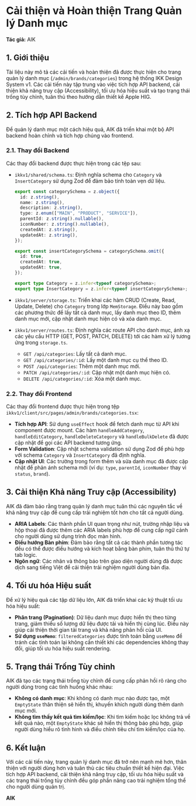 # Cải thiện và Hoàn thiện Trang Quản lý Danh mục

**Tác giả:** AIK

## 1. Giới thiệu

Tài liệu này mô tả các cải tiến và hoàn thiện đã được thực hiện cho trang quản lý danh mục (`/admin/brands/categories`) trong hệ thống IKK Design System v1. Các cải tiến này tập trung vào việc tích hợp API backend, cải thiện khả năng truy cập (Accessibility), tối ưu hóa hiệu suất và tạo trạng thái trống tùy chỉnh, tuân thủ theo hướng dẫn thiết kế Apple HIG.

## 2. Tích hợp API Backend

Để quản lý danh mục một cách hiệu quả, AIK đã triển khai một bộ API backend hoàn chỉnh và tích hợp chúng vào frontend.

### 2.1. Thay đổi Backend

Các thay đổi backend được thực hiện trong các tệp sau:

*   `ikkv1/shared/schema.ts`: Định nghĩa schema cho `Category` và `InsertCategory` sử dụng Zod để đảm bảo tính toàn vẹn dữ liệu.

    ```typescript
    export const categorySchema = z.object({
      id: z.string(),
      name: z.string(),
      description: z.string(),
      type: z.enum(["MAIN", "PRODUCT", "SERVICE"]),
      parentId: z.string().nullable(),
      iconNumber: z.string().nullable(),
      createdAt: z.string(),
      updatedAt: z.string(),
    });

    export const insertCategorySchema = categorySchema.omit({
      id: true,
      createdAt: true,
      updatedAt: true,
    });

    export type Category = z.infer<typeof categorySchema>;
    export type InsertCategory = z.infer<typeof insertCategorySchema>;
    ```

*   `ikkv1/server/storage.ts`: Triển khai các hàm CRUD (Create, Read, Update, Delete) cho `Category` trong lớp `MemStorage`. Điều này bao gồm các phương thức để lấy tất cả danh mục, lấy danh mục theo ID, thêm danh mục mới, cập nhật danh mục hiện có và xóa danh mục.

*   `ikkv1/server/routes.ts`: Định nghĩa các route API cho danh mục, ánh xạ các yêu cầu HTTP (GET, POST, PATCH, DELETE) tới các hàm xử lý tương ứng trong `storage.ts`.

    *   `GET /api/categories`: Lấy tất cả danh mục.
    *   `GET /api/categories/:id`: Lấy một danh mục cụ thể theo ID.
    *   `POST /api/categories`: Thêm một danh mục mới.
    *   `PATCH /api/categories/:id`: Cập nhật một danh mục hiện có.
    *   `DELETE /api/categories/:id`: Xóa một danh mục.

### 2.2. Thay đổi Frontend

Các thay đổi frontend được thực hiện trong tệp `ikkv1/client/src/pages/admin/brands/categories.tsx`:

*   **Tích hợp API**: Sử dụng `useEffect` hook để fetch danh mục từ API khi component được mount. Các hàm `handleAddCategory`, `handleEditCategory`, `handleDeleteCategory` và `handleBulkDelete` đã được cập nhật để gọi các API backend tương ứng.
*   **Form Validation**: Cập nhật schema validation sử dụng Zod để phù hợp với schema `Category` và `InsertCategory` đã định nghĩa.
*   **Cập nhật UI**: Các trường trong form thêm và sửa danh mục đã được cập nhật để phản ánh schema mới (ví dụ: `type`, `parentId`, `iconNumber` thay vì `status`, `brand`).

## 3. Cải thiện Khả năng Truy cập (Accessibility)

AIK đã đảm bảo rằng trang quản lý danh mục tuân thủ các nguyên tắc về khả năng truy cập để cung cấp trải nghiệm tốt hơn cho tất cả người dùng.

*   **ARIA Labels**: Các thành phần UI quan trọng như nút, trường nhập liệu và hộp thoại đã được thêm các ARIA labels phù hợp để cung cấp ngữ cảnh cho người dùng sử dụng trình đọc màn hình.
*   **Điều hướng Bàn phím**: Đảm bảo rằng tất cả các thành phần tương tác đều có thể được điều hướng và kích hoạt bằng bàn phím, tuân thủ thứ tự tab logic.
*   **Ngôn ngữ**: Các nhãn và thông báo trên giao diện người dùng đã được dịch sang tiếng Việt để cải thiện trải nghiệm người dùng bản địa.

## 4. Tối ưu hóa Hiệu suất

Để xử lý hiệu quả các tập dữ liệu lớn, AIK đã triển khai các kỹ thuật tối ưu hóa hiệu suất:

*   **Phân trang (Pagination)**: Dữ liệu danh mục được hiển thị theo từng trang, giảm thiểu số lượng dữ liệu được tải và hiển thị cùng lúc. Điều này giúp cải thiện thời gian tải trang và khả năng phản hồi của UI.
*   **Sử dụng `useMemo`**: `filteredCategories` được tính toán bằng `useMemo` để tránh các tính toán lại không cần thiết khi các dependencies không thay đổi, giúp tối ưu hóa hiệu suất rendering.

## 5. Trạng thái Trống Tùy chỉnh

AIK đã tạo các trạng thái trống tùy chỉnh để cung cấp phản hồi rõ ràng cho người dùng trong các tình huống khác nhau:

*   **Không có danh mục**: Khi không có danh mục nào được tạo, một `EmptyState` thân thiện sẽ hiển thị, khuyến khích người dùng thêm danh mục mới.
*   **Không tìm thấy kết quả tìm kiếm/lọc**: Khi tìm kiếm hoặc lọc không trả về kết quả nào, một `EmptyState` khác sẽ hiển thị thông báo phù hợp, giúp người dùng hiểu rõ tình hình và điều chỉnh tiêu chí tìm kiếm/lọc của họ.

## 6. Kết luận

Với các cải tiến này, trang quản lý danh mục đã trở nên mạnh mẽ hơn, thân thiện với người dùng hơn và tuân thủ các tiêu chuẩn thiết kế hiện đại. Việc tích hợp API backend, cải thiện khả năng truy cập, tối ưu hóa hiệu suất và các trạng thái trống tùy chỉnh đều góp phần nâng cao trải nghiệm tổng thể cho người dùng quản trị.

**AIK**
